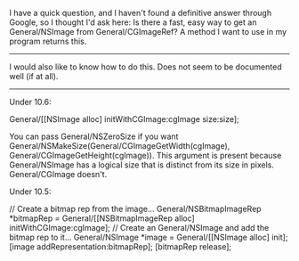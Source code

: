I have a quick question, and I haven't found a definitive answer through Google, so I thought I'd ask here: Is there a fast, easy way to get an General/NSImage from General/CGImageRef? A method I want to use in my program returns this.

----

I would also like to know how to do this.  Does not seem to be documented well (if at all).

----

Under 10.6:  

    
General/[[NSImage alloc] initWithCGImage:cgImage size:size];

You can pass     General/NSZeroSize if you want     General/NSMakeSize(General/CGImageGetWidth(cgImage), General/CGImageGetHeight(cgImage)).  This argument is present because General/NSImage has a logical size that is distinct from its size in pixels.  General/CGImage doesn't.  

Under 10.5:

    

// Create a bitmap rep from the image...
General/NSBitmapImageRep *bitmapRep = General/[[NSBitmapImageRep alloc] initWithCGImage:cgImage];
// Create an General/NSImage and add the bitmap rep to it...
General/NSImage *image = General/[[NSImage alloc] init];
[image addRepresentation:bitmapRep];
[bitmapRep release];

